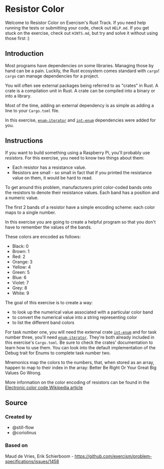 # Resistor Color

Welcome to Resistor Color on Exercism's Rust Track.
If you need help running the tests or submitting your code, check out `HELP.md`.
If you get stuck on the exercise, check out `HINTS.md`, but try and solve it without using those first :)

## Introduction

Most programs have dependencies on some libraries. Managing those by hand can be a pain. Luckily, the Rust ecosystem comes standard with `cargo`! `cargo` can manage dependencies for a project.

You will often see external packages being referred to as "crates" in Rust. A crate is a compilation unit in Rust. A crate can be compiled into a binary or into a library.

Most of the time, adding an external dependency is as simple as adding a line to your `Cargo.toml` file.

In this exercise, [`enum-iterator`](https://docs.rs/enum-iterator/1.2.0/enum_iterator/) and [`int-enum`](https://docs.rs/int-enum/0.5.0/int_enum/) dependencies were added for you.

## Instructions

If you want to build something using a Raspberry Pi, you'll probably use _resistors_.
For this exercise, you need to know two things about them:

- Each resistor has a resistance value.
- Resistors are small - so small in fact that if you printed the resistance value on them, it would be hard to read.

To get around this problem, manufacturers print color-coded bands onto the resistors to denote their resistance values.
Each band has a position and a numeric value.

The first 2 bands of a resistor have a simple encoding scheme: each color maps to a single number.

In this exercise you are going to create a helpful program so that you don't have to remember the values of the bands.

These colors are encoded as follows:

- Black: 0
- Brown: 1
- Red: 2
- Orange: 3
- Yellow: 4
- Green: 5
- Blue: 6
- Violet: 7
- Grey: 8
- White: 9

The goal of this exercise is to create a way:
- to look up the numerical value associated with a particular color band
- to convert the numerical value into a string representing color
- to list the different band colors

For task number one, you will need the external crate [`int-enum`](https://docs.rs/int-enum/0.5.0/int_enum/) and for task number three, you'll need [`enum-iterator`](https://docs.rs/enum-iterator/1.2.0/enum_iterator/).
They're both already included in this exercise's `Cargo.toml`.
Be sure to check the crates' documentation to learn how to use them.
You can look into the default implementation of the Debug trait for Enums to complete task number two.

Mnemonics map the colors to the numbers, that, when stored as an array, happen to map to their index in the array: Better Be Right Or Your Great Big Values Go Wrong.

More information on the color encoding of resistors can be found in the [Electronic color code Wikipedia article](https://en.wikipedia.org/wiki/Electronic_color_code)

## Source

### Created by

- @still-flow
- @coriolinus

### Based on

Maud de Vries, Erik Schierboom - https://github.com/exercism/problem-specifications/issues/1458